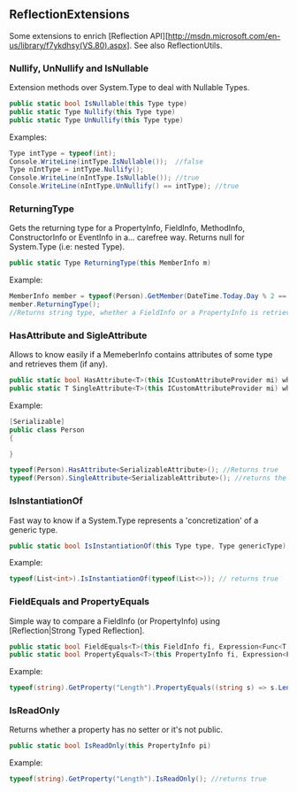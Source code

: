 ReflectionExtensions
--------------------

Some extensions to enrich [Reflection API][http://msdn.microsoft.com/en-us/library/f7ykdhsy(VS.80).aspx]. 
See also ReflectionUtils.

### Nullify, UnNullify and IsNullable

Extension methods over System.Type to deal with Nullable Types.

```c#
public static bool IsNullable(this Type type)
public static Type Nullify(this Type type)
public static Type UnNullify(this Type type)
```

Examples:

```c#
Type intType = typeof(int);
Console.WriteLine(intType.IsNullable());  //false
Type nIntType = intType.Nullify();
Console.WriteLine(nIntType.IsNullable()); //true
Console.WriteLine(nIntType.UnNullify() == intType); //true
```

### ReturningType

Gets the returning type for a PropertyInfo, FieldInfo, MethodInfo,
ConstructorInfo or EventInfo in a... carefree way. Returns null for
System.Type (i.e: nested Type).

```c#
public static Type ReturningType(this MemberInfo m)
```

Example:

```c#
MemberInfo member = typeof(Person).GetMember(DateTime.Today.Day % 2 == 0 ? "_name" : "Name");
member.ReturningType();
//Returns string type, whether a FieldInfo or a PropertyInfo is retrieved.
```

### HasAttribute and SigleAttribute

Allows to know easily if a MemeberInfo contains attributes of some type
and retrieves them (if any).

```c#
public static bool HasAttribute<T>(this ICustomAttributeProvider mi) where T : Attribute
public static T SingleAttribute<T>(this ICustomAttributeProvider mi) where T : Attribute
```


Example:

```c#
[Serializable]
public class Person
{

}

typeof(Person).HasAttribute<SerializableAttribute>(); //Returns true
typeof(Person).SingleAttribute<SerializableAttribute>(); //returns the SerializableAttribute
```

### IsInstantiationOf

Fast way to know if a System.Type represents a 'concretization' of a
generic type.

```c#
public static bool IsInstantiationOf(this Type type, Type genericType)
```

Example:

```c#
typeof(List<int>).IsInstantiationOf(typeof(List<>)); // returns true 
```

### FieldEquals and PropertyEquals

Simple way to compare a FieldInfo (or PropertyInfo) using
[Reflection|Strong Typed Reflection].

```c#
public static bool FieldEquals<T>(this FieldInfo fi, Expression<Func<T, object>> lambdaToFiel)
public static bool PropertyEquals<T>(this PropertyInfo fi, Expression<Func<T, object>> lambdaToProperty)
```

Example:

```c#
typeof(string).GetProperty("Length").PropertyEquals((string s) => s.Length); //returns true
```

### IsReadOnly

Returns whether a property has no setter or it's not public.

```c#
public static bool IsReadOnly(this PropertyInfo pi)
```

Example:

```c#
typeof(string).GetProperty("Length").IsReadOnly(); //returns true
```

